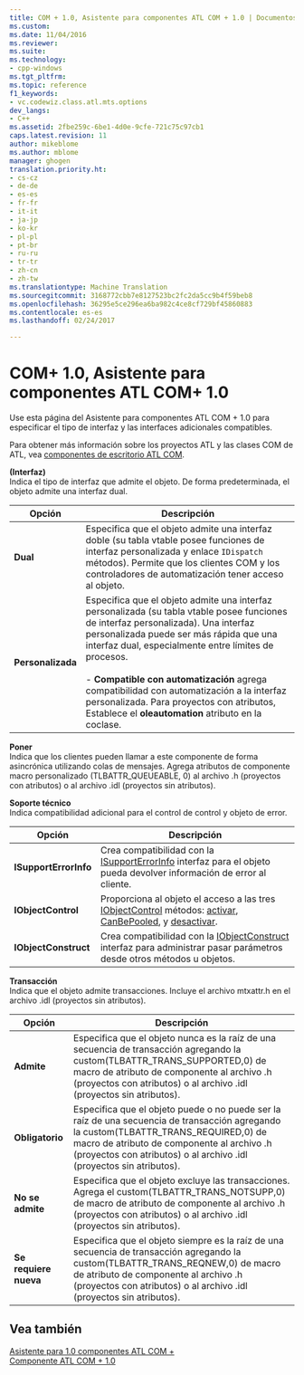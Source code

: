 ```yaml
---
title: COM + 1.0, Asistente para componentes ATL COM + 1.0 | Documentos de Microsoft
ms.custom: 
ms.date: 11/04/2016
ms.reviewer: 
ms.suite: 
ms.technology:
- cpp-windows
ms.tgt_pltfrm: 
ms.topic: reference
f1_keywords:
- vc.codewiz.class.atl.mts.options
dev_langs:
- C++
ms.assetid: 2fbe259c-6be1-4d0e-9cfe-721c75c97cb1
caps.latest.revision: 11
author: mikeblome
ms.author: mblome
manager: ghogen
translation.priority.ht:
- cs-cz
- de-de
- es-es
- fr-fr
- it-it
- ja-jp
- ko-kr
- pl-pl
- pt-br
- ru-ru
- tr-tr
- zh-cn
- zh-tw
ms.translationtype: Machine Translation
ms.sourcegitcommit: 3168772cbb7e8127523bc2fc2da5cc9b4f59beb8
ms.openlocfilehash: 36295e5ce296ea6ba982c4ce8cf729bf45860883
ms.contentlocale: es-es
ms.lasthandoff: 02/24/2017

---
```

# <a name="com-10-atl-com-10-component-wizard"></a>COM+ 1.0, Asistente para componentes ATL COM+ 1.0
Use esta página del Asistente para componentes ATL COM + 1.0 para especificar el tipo de interfaz y las interfaces adicionales compatibles.  
  
 Para obtener más información sobre los proyectos ATL y las clases COM de ATL, vea [componentes de escritorio ATL COM](../../atl/atl-com-desktop-components.md).  
  
 **(Interfaz)**  
 Indica el tipo de interfaz que admite el objeto. De forma predeterminada, el objeto admite una interfaz dual.  
  
|Opción|Descripción|  
|------------|-----------------|  
|**Dual**|Especifica que el objeto admite una interfaz doble (su tabla vtable posee funciones de interfaz personalizada y enlace `IDispatch` métodos). Permite que los clientes COM y los controladores de automatización tener acceso al objeto.|  
|**Personalizada**|Especifica que el objeto admite una interfaz personalizada (su tabla vtable posee funciones de interfaz personalizada). Una interfaz personalizada puede ser más rápida que una interfaz dual, especialmente entre límites de procesos.<br /><br /> -   **Compatible con automatización** agrega compatibilidad con automatización a la interfaz personalizada. Para proyectos con atributos, Establece el **oleautomation** atributo en la coclase.|  
  
 **Poner**  
 Indica que los clientes pueden llamar a este componente de forma asincrónica utilizando colas de mensajes. Agrega atributos de componente macro personalizado (TLBATTR_QUEUEABLE, 0) al archivo .h (proyectos con atributos) o al archivo .idl (proyectos sin atributos).  
  
 **Soporte técnico**  
 Indica compatibilidad adicional para el control de control y objeto de error.  
  
|Opción|Descripción|  
|------------|-----------------|  
|**ISupportErrorInfo**|Crea compatibilidad con la [ISupportErrorInfo](../../atl/reference/isupporterrorinfoimpl-class.md) interfaz para el objeto pueda devolver información de error al cliente.|  
|**IObjectControl**|Proporciona al objeto el acceso a las tres [IObjectControl](http://msdn.microsoft.com/library/windows/desktop/ms686474) métodos: [activar](http://msdn.microsoft.com/library/windows/desktop/ms681303), [CanBePooled](http://msdn.microsoft.com/library/windows/desktop/ms684322), y [desactivar](http://msdn.microsoft.com/library/windows/desktop/ms687094).|  
|**IObjectConstruct**|Crea compatibilidad con la [IObjectConstruct](http://msdn.microsoft.com/library/windows/desktop/ms680583) interfaz para administrar pasar parámetros desde otros métodos u objetos.|  
  
 **Transacción**  
 Indica que el objeto admite transacciones. Incluye el archivo mtxattr.h en el archivo .idl (proyectos sin atributos).  
  
|Opción|Descripción|  
|------------|-----------------|  
|**Admite**|Especifica que el objeto nunca es la raíz de una secuencia de transacción agregando la custom(TLBATTR_TRANS_SUPPORTED,0) de macro de atributo de componente al archivo .h (proyectos con atributos) o al archivo .idl (proyectos sin atributos).|  
|**Obligatorio**|Especifica que el objeto puede o no puede ser la raíz de una secuencia de transacción agregando la custom(TLBATTR_TRANS_REQUIRED,0) de macro de atributo de componente al archivo .h (proyectos con atributos) o al archivo .idl (proyectos sin atributos).|  
|**No se admite**|Especifica que el objeto excluye las transacciones. Agrega el custom(TLBATTR_TRANS_NOTSUPP,0) de macro de atributo de componente al archivo .h (proyectos con atributos) o al archivo .idl (proyectos sin atributos).|  
|**Se requiere nueva**|Especifica que el objeto siempre es la raíz de una secuencia de transacción agregando la custom(TLBATTR_TRANS_REQNEW,0) de macro de atributo de componente al archivo .h (proyectos con atributos) o al archivo .idl (proyectos sin atributos).|  
  
## <a name="see-also"></a>Vea también  
 [Asistente para 1.0 componentes ATL COM +](../../atl/reference/atl-com-plus-1-0-component-wizard.md)   
 [Componente ATL COM + 1.0](../../atl/reference/adding-an-atl-com-plus-1-0-component.md)


